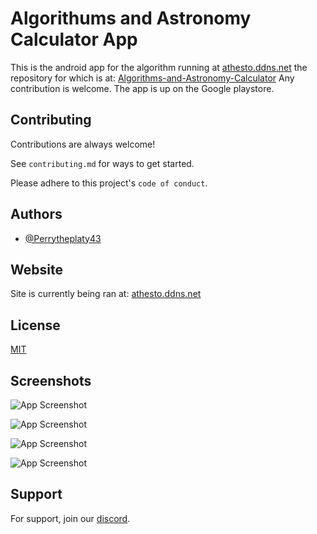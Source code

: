 
# Algorithums and Astronomy Calculator App

This is the android app for the algorithm running at [athesto.ddns.net](https://athesto.ddns.net/astroTargetFinder)
the repository for which is at: [Algorithms-and-Astronomy-Calculator](https://github.com/Perrytheplaty43/Algorithms-and-Astronomy-Calculator)
Any contribution is welcome. The app is up on the Google playstore.


## Contributing

Contributions are always welcome!

See `contributing.md` for ways to get started.

Please adhere to this project's `code of conduct`.


## Authors

- [@Perrytheplaty43](https://github.com/Perrytheplaty43)


## Website

Site is currently being ran at:
[athesto.ddns.net](https://athesto.ddns.net/)


## License

[MIT](https://choosealicense.com/licenses/mit/)


## Screenshots

![App Screenshot](https://imgur.com/YMPcjMR.png)

![App Screenshot](https://imgur.com/zgCewrK.png)

![App Screenshot](https://imgur.com/smUrWj5.png)

![App Screenshot](https://imgur.com/sYGWcuB.png)


## Support

For support, join our [discord](https://discord.gg/xVDEdX6ys9).
